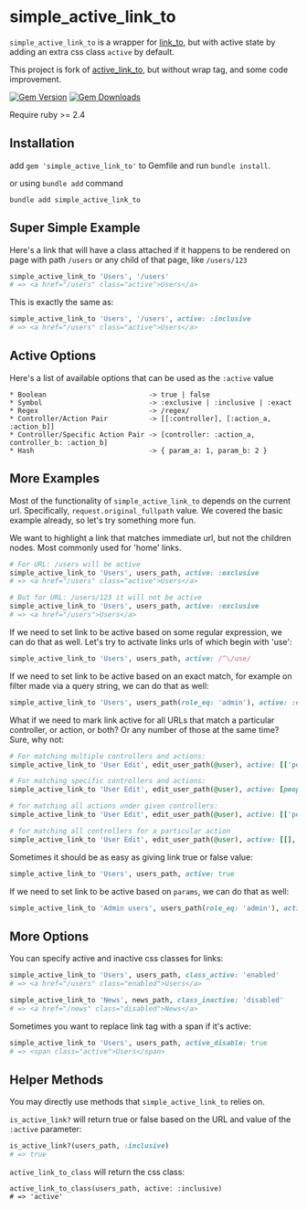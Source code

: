 # simple_active_link_to

`simple_active_link_to` is a wrapper for [link_to](http://api.rubyonrails.org/classes/ActionView/Helpers/UrlHelper.html#method-i-link_to), but with active state by adding an extra css class `active` by default.

This project is fork of [active_link_to](https://github.com/comfy/active_link_to), but without wrap tag, and some code improvement.

[![Gem Version](https://img.shields.io/gem/v/simple_active_link_to.svg?style=flat)](http://rubygems.org/gems/simple_active_link_to)
[![Gem Downloads](https://img.shields.io/gem/dt/simple_active_link_to.svg?style=flat)](http://rubygems.org/gems/simple_active_link_to)

Require ruby >= 2.4

## Installation
add `gem 'simple_active_link_to'` to Gemfile and run `bundle install`.

or using `bundle add` command

`bundle add simple_active_link_to`

## Super Simple Example
Here's a link that will have a class attached if it happens to be rendered
on page with path `/users` or any child of that page, like `/users/123`

```ruby
simple_active_link_to 'Users', '/users'
# => <a href="/users" class="active">Users</a>
```

This is exactly the same as:

```ruby
simple_active_link_to 'Users', '/users', active: :inclusive
# => <a href="/users" class="active">Users</a>
```

## Active Options
Here's a list of available options that can be used as the `:active` value

```
* Boolean                         -> true | false
* Symbol                          -> :exclusive | :inclusive | :exact
* Regex                           -> /regex/
* Controller/Action Pair          -> [[:controller], [:action_a, :action_b]]
* Controller/Specific Action Pair -> [controller: :action_a, controller_b: :action_b]
* Hash                            -> { param_a: 1, param_b: 2 }
```

## More Examples
Most of the functionality of `simple_active_link_to` depends on the current
url. Specifically, `request.original_fullpath` value. We covered the basic example
already, so let's try something more fun.

We want to highlight a link that matches immediate url, but not the children
nodes. Most commonly used for 'home' links.

```ruby
# For URL: /users will be active
simple_active_link_to 'Users', users_path, active: :exclusive
# => <a href="/users" class="active">Users</a>
```

```ruby
# But for URL: /users/123 it will not be active
simple_active_link_to 'Users', users_path, active: :exclusive
# => <a href="/users">Users</a>
```

If we need to set link to be active based on some regular expression, we can do
that as well. Let's try to activate links urls of which begin with 'use':

```ruby
simple_active_link_to 'Users', users_path, active: /^\/use/
```

If we need to set link to be active based on an exact match, for example on
filter made via a query string, we can do that as well:

```ruby
simple_active_link_to 'Users', users_path(role_eq: 'admin'), active: :exact
```

What if we need to mark link active for all URLs that match a particular controller,
or action, or both? Or any number of those at the same time? Sure, why not:

```ruby
# For matching multiple controllers and actions:
simple_active_link_to 'User Edit', edit_user_path(@user), active: [['people', 'news'], ['show', 'edit']]

# For matching specific controllers and actions:
simple_active_link_to 'User Edit', edit_user_path(@user), active: [people: :show, news: :edit]

# for matching all actions under given controllers:
simple_active_link_to 'User Edit', edit_user_path(@user), active: [['people', 'news'], []]

# for matching all controllers for a particular action
simple_active_link_to 'User Edit', edit_user_path(@user), active: [[], ['edit']]
```

Sometimes it should be as easy as giving link true or false value:

```ruby
simple_active_link_to 'Users', users_path, active: true
```

If we need to set link to be active based on `params`, we can do that as well:

```ruby
simple_active_link_to 'Admin users', users_path(role_eq: 'admin'), active: { role_eq: 'admin' }
```

## More Options
You can specify active and inactive css classes for links:

```ruby
simple_active_link_to 'Users', users_path, class_active: 'enabled'
# => <a href="/users" class="enabled">Users</a>

simple_active_link_to 'News', news_path, class_inactive: 'disabled'
# => <a href="/news" class="disabled">News</a>
```

Sometimes you want to replace link tag with a span if it's active:

```ruby
simple_active_link_to 'Users', users_path, active_disable: true
# => <span class="active">Users</span>
```

## Helper Methods
You may directly use methods that `simple_active_link_to` relies on.

`is_active_link?` will return true or false based on the URL and value of the `:active` parameter:

```ruby
is_active_link?(users_path, :inclusive)
# => true
```

`active_link_to_class` will return the css class:

```
active_link_to_class(users_path, active: :inclusive)
# => 'active'
```

